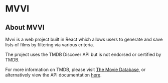 # MVVI

## About MVVI

Mvvi is a web project built in React which allows users to generate and save lists of films by filtering via various criteria. 

The project uses the TMDB Discover API but is not endorsed or certified by TMDB. 

For more information on TMDB, please visit [The Movie Database](https://www.themoviedb.org/), or alternatively view the API documentation [here](https://www.themoviedb.org/documentation/api).